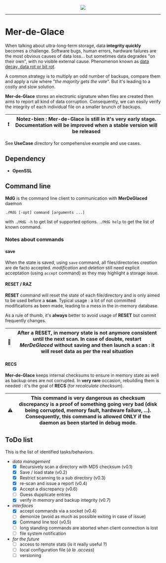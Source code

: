 <p align="center">
<img src="https://img.shields.io/github/last-commit/destroyedlolo/Mer-de-Glace.svg?style=for-the-badge" />
<hr/>

# Mer-de-Glace

When talking about ultra-long-term storage, data **integrity quickly** becomes a challenge.
Software bugs, human errors, hardware failures are the most obvious causes of data loss... but sometimes data degrades "on their own", with no visible external cause. Phenomenon known as [data decay, data rot or bit rot](https://en.wikipedia.org/wiki/Data_degradation).

A common strategy is to multiply an odd number of backups, compare them and apply a rule where "*the majority gets the vote*". But it's leading to a costly and slow solution.

**Mer-de-Glace** stores an electronic signature when files are created then aims to report all kind of data corruption. 
Consequently, we can easily verify the integrity of each individual file on a smaller brunch of backups.

| :exclamation: | **Notez-bien :** **Mer-de-Glace** is still in it's very early stage. Documentation will be improved when a stable version will be released  |
|-------------|----------------------------|

See **UseCase** directory for compehensive example and use cases.

## Dependency
* **OpenSSL**

## Command line
**MdG** is the command line client to communication with **MerDeGlaced** daemon

`./MdG [-opt] command [arguments ...]`

with `./MdG -h` to get list of supported options. `./MdG help` to get the list of known command.

### Notes about commands
#### save
When the state is saved, using `save` command, all files/directories *creation* are de facto accepted.
*modification* and *deletion* still need explicit acceptation (using `accept` command) as they may highlight a storage issue.

#### RESET / RAZ
**RESET** command will reset the state of each file/directory and is only aimed to be used before a **scan**.
Typical usage : a lot of not committed modifications as been made, leading to a mess in the in-memory database.

As a rule of thumb, it's **always** better to avoid usage of **RESET** but commit frequently changes.

| :eyes: | After a **RESET**, in memory state is not anymore consistent until the next scan. In case of doubte, **restart *MerDeGlaced* without saving** and then launch a scan : it will reset data as per the real situation |
|-------------|----------------------------|

#### RECS
**Mer-de-Glace** keeps internal checksums to ensure in memory state as well as backup ones are not corrupted.
In **very rare** occasion, rebuilding them is needed : it's the goal of **RECS** (for *recalculate checksum*).

| :warning: | This command is **very dangerous** as checksum discrepancy is a proof of something going very bad (disk being corrupted, memory fault, hardware failure, ...). Consequently, this command is allowed ONLY if the daemon as been started in debug mode. |
|-------------|----------------------------|

## ToDo list
This is the list of identified tasks/behaviors. 
- *data management*
   - [X] Recursively scan a directory with MD5 checksum (v0.1)
   - [X] Save / load state	(v0.2)
   - [X] Restrict scanning to a sub directory (v0.3)
   - [X] re-scan and issue a report (v0.4)
   - [X] Accept a discrepancy (v0.6)
   - [ ] Guess dupplicate entries
   - [X] verify in memory and backup integrity (v0.7)

- *interfaces*
  - [X] accept commands via a socket (v0.4)
  - [ ] demonize (avoid as much as possible exiting in case of issue)
  - [X] Command line tool (v0.5)
  - [ ] long standing commands are aborted when client connection is lost
  - [ ] file system notification

- *for the future*
  - [ ] access to remote stats (is it really useful ?)
  - [ ] local configuration file (*à la .access*)
  - [ ] versioning
